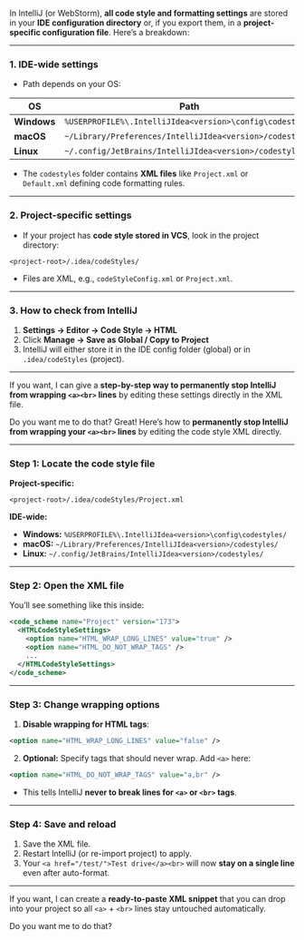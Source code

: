 In IntelliJ (or WebStorm), **all code style and formatting settings** are stored in your **IDE configuration directory** or, if you export them, in a **project-specific configuration file**. Here’s a breakdown:

---

### **1. IDE-wide settings**

* Path depends on your OS:

| OS          | Path                                                     |
| ----------- | -------------------------------------------------------- |
| **Windows** | `%USERPROFILE%\.IntelliJIdea<version>\config\codestyles` |
| **macOS**   | `~/Library/Preferences/IntelliJIdea<version>/codestyles` |
| **Linux**   | `~/.config/JetBrains/IntelliJIdea<version>/codestyles`   |

* The `codestyles` folder contains **XML files** like `Project.xml` or `Default.xml` defining code formatting rules.

---

### **2. Project-specific settings**

* If your project has **code style stored in VCS**, look in the project directory:

```
<project-root>/.idea/codeStyles/
```

* Files are XML, e.g., `codeStyleConfig.xml` or `Project.xml`.

---

### **3. How to check from IntelliJ**

1. **Settings → Editor → Code Style → HTML**
2. Click **Manage → Save as Global / Copy to Project**
3. IntelliJ will either store it in the IDE config folder (global) or in `.idea/codeStyles` (project).

---

If you want, I can give a **step-by-step way to permanently stop IntelliJ from wrapping `<a><br>` lines** by editing these settings directly in the XML file.

Do you want me to do that?
Great! Here’s how to **permanently stop IntelliJ from wrapping your `<a><br>` lines** by editing the code style XML directly.

---

### **Step 1: Locate the code style file**

**Project-specific:**

```
<project-root>/.idea/codeStyles/Project.xml
```

**IDE-wide:**

* **Windows:** `%USERPROFILE%\.IntelliJIdea<version>\config\codestyles/`
* **macOS:** `~/Library/Preferences/IntelliJIdea<version>/codestyles/`
* **Linux:** `~/.config/JetBrains/IntelliJIdea<version>/codestyles/`

---

### **Step 2: Open the XML file**

You’ll see something like this inside:

```xml
<code_scheme name="Project" version="173">
  <HTMLCodeStyleSettings>
    <option name="HTML_WRAP_LONG_LINES" value="true" />
    <option name="HTML_DO_NOT_WRAP_TAGS" />
    ...
  </HTMLCodeStyleSettings>
</code_scheme>
```

---

### **Step 3: Change wrapping options**

1. **Disable wrapping for HTML tags**:

```xml
<option name="HTML_WRAP_LONG_LINES" value="false" />
```

2. **Optional:** Specify tags that should never wrap. Add `<a>` here:

```xml
<option name="HTML_DO_NOT_WRAP_TAGS" value="a,br" />
```

* This tells IntelliJ **never to break lines for `<a>` or `<br>` tags**.

---

### **Step 4: Save and reload**

1. Save the XML file.
2. Restart IntelliJ (or re-import project) to apply.
3. Your `<a href="/test/">Test drive</a><br>` will now **stay on a single line** even after auto-format.

---

If you want, I can create a **ready-to-paste XML snippet** that you can drop into your project so all `<a>` + `<br>` lines stay untouched automatically.

Do you want me to do that?
